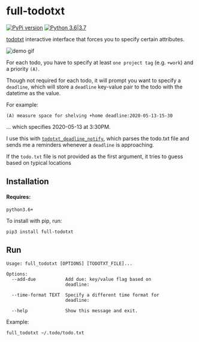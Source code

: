 full-todotxt
======

[![PyPi version](https://img.shields.io/pypi/v/full_todotxt.svg)](https://pypi.python.org/pypi/full_todotxt) [![Python 3.6|3.7](https://img.shields.io/pypi/pyversions/full_todotxt.svg)](https://pypi.python.org/pypi/full_todotxt)

[todotxt](http://todotxt.org/) interactive interface that forces you to specify certain attributes.

<img src="https://raw.githubusercontent.com/seanbreckenridge/full_todotxt/master/.github/demo.gif" alt="demo gif">

For each todo, you have to specify at least `one project tag` (e.g. `+work`) and a priority `(A)`.

Though not required for each todo, it will prompt you want to specify a `deadline`, which will store a `deadline` key-value pair to the todo with the datetime as the value.

For example:

```
(A) measure space for shelving +home deadline:2020-05-13-15-30
```

... which specifies 2020-05-13 at 3:30PM.

I use this with [`todotxt_deadline_notify`](https://gitlab.com/seanbreckenridge/todotxt_deadline_notify), which parses the todo.txt file and sends me a reminders whenever a `deadline` is approaching.

If the `todo.txt` file is not provided as the first argument, it tries to guess based on typical locations

Installation
------------

#### Requires:

`python3.6+`

To install with pip, run:

    pip3 install full-todotxt

Run
----------

```
Usage: full_todotxt [OPTIONS] [TODOTXT_FILE]...

Options:
  --add-due           Add due: key/value flag based on
                      deadline:

  --time-format TEXT  Specify a different time format for
                      deadline:

  --help              Show this message and exit.
```

Example:

```
full_todotxt ~/.todo/todo.txt
```


